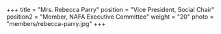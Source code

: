 +++
title     = "Mrs. Rebecca Parry"
position  = "Vice President, Social Chair"
position2 = "Member, NAFA Executive Committee"
weight    = "20"
photo      = "members/rebecca-parry.jpg"
+++
